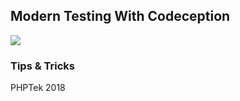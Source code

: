 ## Modern Testing With Codeception

![](http://codeception.com/images/logo.svg)

### Tips & Tricks

PHPTek 2018